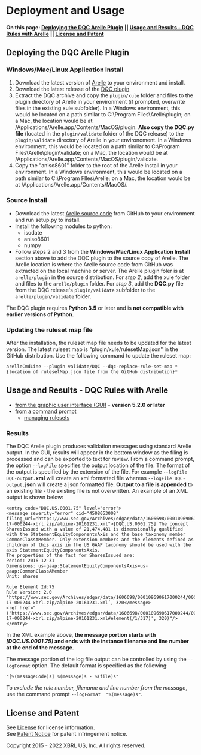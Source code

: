 # Deployment and Usage

#### On this page: [Deploying the DQC Arelle Plugin](#deploying) || [Usage and Results - DQC Rules with Arelle](#using) || [License and Patent](#licensing)

## <a name="deploying"></a>Deploying the DQC Arelle Plugin
### Windows/Mac/Linux Application Install
1. Download the latest version of [Arelle](http://arelle.org/pub/) to your environment and install. 
2. Download the latest release of the [DQC plugin](https://github.com/DataQualityCommittee/dqc_us_rules/releases) 
3. Extract the DQC archive and copy the ```plugin/xule``` folder and files to the plugin directory of Arelle in your environment (if prompted, overwrite files in the existing xule subfolder). In a Windows environment, this would be located on a path similar to C:\Program Files\Arelle\plugin; on a Mac, the location would be at /Applications/Arelle.app/Contents/MacOS/plugin. 
**Also copy the DQC.py file** (located in the ```plugin/validate``` folder of the DQC release) to the ```plugin/validate``` directory of Arelle in your environoment. In a Windows environment, this would be located on a path similar to C:\Program Files\Arelle\plugin\validate; on a Mac, the location would be at /Applications/Arelle.app/Contents/MacOS/plugin/validate.
4. Copy the "aniso8601" folder to the root of the Arelle install in your environment. In a Windows environment, this would be located on a path similar to C:\Program FIles\Arelle; on a Mac, the location would be at /Applications/Arelle.app/Contents/MacOS/.

### Source Install
* Download the latest [Arelle source code](https://github.com/Arelle/Arelle/) from GitHub to your environment and run setup.py to install. 
* Install the following modules to python:
  * isodate
  * aniso8601
  * numpy
* Follow steps 2 and 3 from the **Windows/Mac/Linux Application Install** section above to add the DQC plugin to the source copy of Arelle. The Arelle location is where the Arelle source code from GitHub was extracted on the local machine or server. The Arelle plugin foler is at ```arelle/plugin``` in the source distribution. For *step 2*, add the xule folder and files to the ```arelle/plugin``` folder. For *step 3*, add the **DQC.py** file from the DQC release's ```plugin/validate``` subfolder to the ```arelle/plugin/validate``` folder.

The DQC plugin requires **Python 3.5** or later and is **not compatible with earlier versions of Python**.

### Updating the ruleset map file
After the installation, the ruleset map file needs to be updated for the latest version. The latest ruleset map is "plugin/xule/rulesetMap.json" in the GitHub distribution. Use the following command to update the ruleset map:

`
arelleCmdLine --plugin validate/DQC --dqc-replace-rule-set-map *{location of rulesetMap.json file from the GitHub distribution}*
`

## <a name="using"></a>Usage and Results - DQC Rules with Arelle

*  [from the graphic user interface (GUI)](usage_Arelle_GUI.md) - **version 5.2.0 or later**
*  [from a command prompt](usage_command_prompt.md)
	*  [managing rulesets](usage_rulesets.md)

### Results
The DQC Arelle plugin produces validation messages using standard Arelle output. In the GUI, results will appear in the bottom window as the filing is processed and can be exported to text for review. From a command prompt, the option `--logFile` specifies the output location of the file. The format of the output is specified by the extension of the file. For example ```--logFile DQC-output.```**xml** will create an xml formatted file whereas ```--logFile DQC-output.```**json** will create a json formatted file. **Output to a file is appended** to an existing file - the existing file is not overwritten. An example of an XML output is shown below:

```
<entry code="DQC.US.0001.75" level="error">
<message severity="error" cid="4508053008" filing_url="https://www.sec.gov/Archives/edgar/data/1606698/000109690617000244/0001096906-17-000244-xbrl.zip/alpine-20161231.xml">[DQC.US.0001.75] The concept SharesIssued with a value of 21,474,481 is dimensionally qualified with the StatementEquityComponentsAxis and the base taxonomy member CommonClassAMember. Only extension members and the elements defined as children of this axis in the US GAAP taxonomy should be used with the axis StatementEquityComponentsAxis.
The properties of the fact for SharesIssued are:
Period: 2016-12-31
Dimensions: us-gaap:StatementEquityComponentsAxis=us-gaap:CommonClassAMember
Unit: shares

Rule Element Id:75
Rule Version: 2.0 'https://www.sec.gov/Archives/edgar/data/1606698/000109690617000244/0001096906-17-000244-xbrl.zip/alpine-20161231.xml’, 320</message>
<ref href="('https://www.sec.gov/Archives/edgar/data/1606698/000109690617000244/0001096906-17-000244-xbrl.zip/alpine-20161231.xml#element(/1/317)', 320)"/></entry>
```

In the XML example above, **the message portion starts with *[DQC.US.0001.75]* and ends with the instance filename and line number at the end of the message**. 

The message portion of the log file output can be controlled by using the `--logFormat` option. The default format is specified as the following:

`"[%(messageCode)s] %(message)s - %(file)s"`

To *exclude the rule number, filename and line number from the message*, use the command prompt `--logFormat  "%(message)s"`.

## <a name="licensing"></a>License and Patent

See [License](https://xbrl.us/dqc-license) for license information.  
See [Patent Notice](https://xbrl.us/dqc-patent) for patent infringement notice.

Copyright 2015 - 2022 XBRL US, Inc. All rights reserved.
